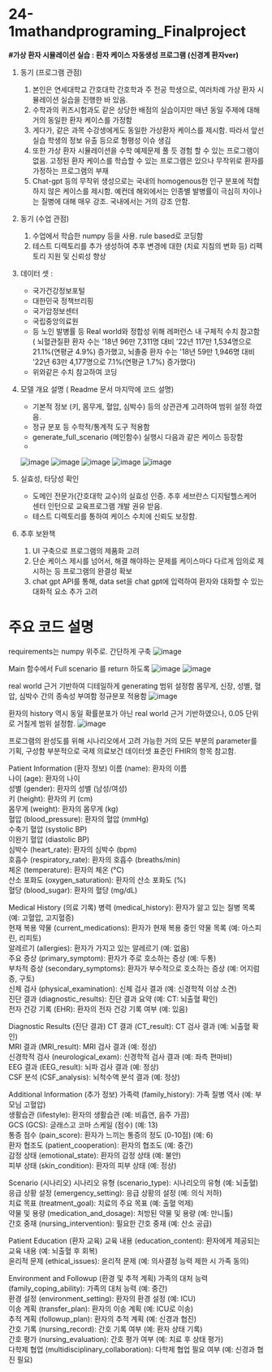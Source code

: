 # 24-1mathandprograming_Finalproject

**#가상 환자 시뮬레이션 실습 : 환자 케이스 자동생성 프로그램 (신경계 환자ver)**

1. 동기 (프로그램 관점)
    1. 본인은 연세대학교 간호대학 간호학과 주 전공 학생으로, 여러차례 가상 환자 시뮬레이션 실습을 진행한 바 있음.
    2. 수학과의 퀴즈시험과도 같은 상당한 배점의 실습이지만 매년 동일 주제에 대해 거의 동일한 환자 케이스를 가정함
    3. 게다가, 같은 과목 수강생에게도 동일한 가상환자 케이스를 제시함. 따라서 앞선 실습 학생의 정보 유출 등으로 형평성 이슈 생김
    4. 또한 가상 환자 시뮬레이션을 수학 예제문제 풀 듯 경험 할 수 있는 프로그램이 없음. 고정된 환자 케이스를 학습할 수 있는 프로그램은 있으나 무작위로 환자를 가정하는 프로그램의 부재
    5. Chat-gpt 등의 무작위 생성으로는 국내의 homogenous한 인구 분포에 적합하지 않은 케이스를 제시함. 예컨데 해외에서는 인종별 발병률이 극심히 차이나는 질병에 대해  매우 강조. 국내에서는 거의 강조 안함. 

2. 동기 (수업 관점)
    1. 수업에서 학습한 numpy 등을 사용. rule based로 코딩함
    2. 테스트 디렉토리를 추가 생성하여 추후 변경에 대한 (치료 지침의 변화 등) 리펙토리 지원 및 신뢰성 향상 
    
3. 데이터 셋 :
    - 국가건강정보포털
    - 대한민국 정책브리핑 
    - 국가암정보센터 
    - 국립중앙의료원 
    - 등 노인 발병률 등 Real world와 정합성 위해 레퍼런스 내 구체적 수치 참고함
      ( 뇌혈관질환 환자 수는 '18년 96만 7,311명 대비 '22년 117만 1,534명으로 21.1%(연평균 4.9%) 증가했고, 뇌졸중 환자 수는 '18년 59만 1,946명 대비 '22년 63만 4,177명으로 7.1%(연평균 1.7%) 증가했다)
    - 위와같은 수치 참고하여 코딩
 
4. 모델 개요 설명 ( Readme 문서 마지막에 코드 설명)
    - 기본적 정보 (키, 몸무게, 혈압, 심박수) 등의 상관관계 고려하여 범위 설정 하였음.
    - 정규 분포 등 수학적/통계적 도구 적용함
    - generate_full_scenario (메인함수) 실행시 다음과 같은 케이스 등장함
    - 
     ![image](https://github.com/firesichue/24-1mathandprograming_Finalproject/assets/170858202/982c9971-e64d-44bf-8e08-0bf84f8abbf7)
![image](https://github.com/firesichue/24-1mathandprograming_Finalproject/assets/170858202/756ebabe-a0bb-4043-8839-f6ca8acfa20a)
![image](https://github.com/firesichue/24-1mathandprograming_Finalproject/assets/170858202/8a9dd8f4-68dd-497f-915d-ce1834e48324)
![image](https://github.com/firesichue/24-1mathandprograming_Finalproject/assets/170858202/b8525985-cc2e-497b-8765-85212b850877)
![image](https://github.com/firesichue/24-1mathandprograming_Finalproject/assets/170858202/2249c131-f26d-4592-9629-646c8aa066d2)

    

5. 실효성, 타당성 확인
    - 도메인 전문가(간호대학 교수)의  실효성 인증. 추후 세브란스 디지털헬스케어 센터 인턴으로 교육프로그램 개발 권유 받음.
    - 테스트 디렉토리를 통하여 케이스 수치에 신뢰도 보장함.
    
6. 추후 보완책
    1. UI 구축으로 프로그램의 제품화 고려
    2. 단순 케이스 제시를 넘어서, 해결 해야하는 문제를 케이스마다 다르게 임의로 제시하는 등 프로그램의 완결성 확보 
    3. chat gpt API를 통해,  data set을 chat gpt에 입력하여 환자와 대화할 수 있는 대화적 요소 추가 고려


  
# 주요 코드 설명

requirements는 numpy 위주로. 간단하게 구축 
![image](https://github.com/firesichue/24-1mathandprograming_Finalproject/assets/170858202/51bb47dc-5aa5-49f2-ae38-fd6b41fd4356)


Main 함수에서 Full scenario 를 return 하도록
![image](https://github.com/firesichue/24-1mathandprograming_Finalproject/assets/170858202/b9ec3f4f-a056-40e9-a4d8-53fc34b599b1)
![image](https://github.com/firesichue/24-1mathandprograming_Finalproject/assets/170858202/dfd1ff9f-fa4d-4151-ada9-7e7450fa4522)


real world 근거 기반하여 디테일하게 generating 범위 설정함
몸무게, 신장, 성별, 혈압, 심박수 간의 종속성 부여함
정규분포 적용함
![image](https://github.com/firesichue/24-1mathandprograming_Finalproject/assets/170858202/b1711ad9-c9b4-45ec-a676-91f691ff60a8)


환자의 history 역시 동일 확률분포가 아닌 real world 근거 기반하였으나, 0.05 단위로 거칠게 범위 설정함.
![image](https://github.com/firesichue/24-1mathandprograming_Finalproject/assets/170858202/67a10461-52f1-4f66-a6b1-49537eafeff9)

프로그램의 완성도를 위해 시나리오에서 고려 가능한 거의 모든 부분의 parameter를 기획, 구성함
부분적으로 국제 의료보건 데이터셋 표준인 FHIR의 항목 참고함.

Patient Information (환자 정보)
이름 (name): 환자의 이름  
나이 (age): 환자의 나이  
성별 (gender): 환자의 성별 (남성/여성)  
키 (height): 환자의 키 (cm)  
몸무게 (weight): 환자의 몸무게 (kg)  
혈압 (blood_pressure): 환자의 혈압 (mmHg)  
수축기 혈압 (systolic BP)  
이완기 혈압 (diastolic BP)  
심박수 (heart_rate): 환자의 심박수 (bpm)  
호흡수 (respiratory_rate): 환자의 호흡수 (breaths/min)  
체온 (temperature): 환자의 체온 (°C)  
산소 포화도 (oxygen_saturation): 환자의 산소 포화도 (%)  
혈당 (blood_sugar): 환자의 혈당 (mg/dL)  

 Medical History (의료 기록)
병력 (medical_history): 환자가 앓고 있는 질병 목록 (예: 고혈압, 고지혈증)  
현재 복용 약물 (current_medications): 환자가 현재 복용 중인 약물 목록 (예: 아스피린, 리피토)  
알레르기 (allergies): 환자가 가지고 있는 알레르기 (예: 없음)  
주요 증상 (primary_symptom): 환자가 주로 호소하는 증상 (예: 두통)  
부차적 증상 (secondary_symptoms): 환자가 부수적으로 호소하는 증상 (예: 어지럼증, 구토)  
신체 검사 (physical_examination): 신체 검사 결과 (예: 신경학적 이상 소견)  
진단 결과 (diagnostic_results): 진단 결과 요약 (예: CT: 뇌출혈 확인)  
전자 건강 기록 (EHR): 환자의 전자 건강 기록 여부 (예: 있음)  

Diagnostic Results (진단 결과)
CT 결과 (CT_result): CT 검사 결과 (예: 뇌출혈 확인)  
MRI 결과 (MRI_result): MRI 검사 결과 (예: 정상)  
신경학적 검사 (neurological_exam): 신경학적 검사 결과 (예: 좌측 편마비)  
EEG 결과 (EEG_result): 뇌파 검사 결과 (예: 정상)  
CSF 분석 (CSF_analysis): 뇌척수액 분석 결과 (예: 정상)  

 Additional Information (추가 정보)
가족력 (family_history): 가족 질병 역사 (예: 부모님 고혈압)  
생활습관 (lifestyle): 환자의 생활습관 (예: 비흡연, 음주 가끔)  
GCS (GCS): 글래스고 코마 스케일 (점수) (예: 13)  
통증 점수 (pain_score): 환자가 느끼는 통증의 정도 (0-10점) (예: 6)  
환자 협조도 (patient_cooperation): 환자의 협조도 (예: 중간)  
감정 상태 (emotional_state): 환자의 감정 상태 (예: 불안)  
피부 상태 (skin_condition): 환자의 피부 상태 (예: 정상)  

Scenario (시나리오)
시나리오 유형 (scenario_type): 시나리오의 유형 (예: 뇌출혈)  
응급 상황 설정 (emergency_setting): 응급 상황의 설정 (예: 의식 저하)  
치료 목표 (treatment_goal): 치료의 주요 목표 (예: 출혈 억제)  
약물 및 용량 (medication_and_dosage): 처방된 약물 및 용량 (예: 만니톨)  
간호 중재 (nursing_intervention): 필요한 간호 중재 (예: 산소 공급)  

Patient Education (환자 교육)
교육 내용 (education_content): 환자에게 제공되는 교육 내용 (예: 뇌출혈 후 회복)  
윤리적 문제 (ethical_issues): 윤리적 문제 (예: 의사결정 능력 제한 시 가족 동의)  

Environment and Followup (환경 및 추적 계획)
가족의 대처 능력 (family_coping_ability): 가족의 대처 능력 (예: 중간)  
환경 설정 (environment_setting): 환자의 환경 설정 (예: ICU)  
이송 계획 (transfer_plan): 환자의 이송 계획 (예: ICU로 이송)  
추적 계획 (followup_plan): 환자의 추적 계획 (예: 신경과 협진)  
간호 기록 (nursing_record): 간호 기록 여부 (예: 환자 상태 기록)  
간호 평가 (nursing_evaluation): 간호 평가 여부 (예: 치료 후 상태 평가)  
다학제 협업 (multidisciplinary_collaboration): 다학제 협업 필요 여부 (예: 신경과 협진 필요)  

